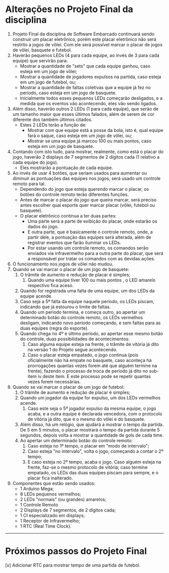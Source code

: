 # Alterações no Projeto Final da disciplina

1. Projeto Final da disciplina de Software Embarcado continuará sendo construir um placar eletrônico, porém este placar eletrônico não será restrito a jogos de vôlei. Com ele será possível marcar o placar de jogos de vôlei, basquete e futebol.
2. Haverão pequenos LEDs (4 para cada equipe, ao invés de 3 para cada equipe) que servirão para:
	- Mostrar a quantidade de "sets" que cada equipe ganhou, caso esteja em um jogo de vôlei;
	- Mostrar a quantidade de jogadores expulsos na partida, caso esteja em um jogo de futebol, ou;
	- Mostrar a quantidade de faltas coletivas que a equipe já fez no período, caso esteja em um jogo de basquete.
	- Inicialmente todos esses pequenos LEDs começarão desligados, e a medida que os eventos vão acontecendo, eles vão sendo ligados.
3. Além disso, haverão outros 2 LEDs (1 para cada equipe), que serão de um tamanho maior que esses últimos falados, além de serem de cor diferente dos também últimos citados. 
	- Estes 2 LEDs terão a função de:
		- Mostrar com que equipe está a posse da bola, isto é, qual equipe fará o saque, caso esteja em um jogo de vôlei, ou;
		- Mostrar se uma equipe já marcou 100 ou mais pontos, caso esteja em um jogo de basquete.
4. Contando com isto tudo, para mostrar, realmente, como está o placar do jogo, haverão 2 displays de 7 segmentos de 2 dígitos cada (1 relativo a cada equipe do jogo).
	- Eles mostrarão a pontuação de cada equipe.
5. Ao invés de usar 4 botões, que seriam usados para aumentar ou diminuir as pontuações das equipes nos jogos, será usado um controle remoto para tal.
	- Dependendo do jogo que esteja querendo marcar o placar, os botões do controle remoto terão diferentes funções.
	- Antes de marcar o placar do jogo que queira marcar, será preciso antes escolher qual esporte quer marcar placar (vôlei, futebol ou basquete).
	- O placar eletrônico continua a ter duas partes:
		- Uma parte será a parte de exibição do placar, onde estarão os dados do jogo.
		- E outra parte, que é basicamente o controle remoto, onde, a partir dele, a pontuação das equipes será alterada, além de registrar eventos que farão iluminar os LEDs.
		- Por estar usando um controle remoto, os comandos serão enviados via infravermelho para a outra parte do placar, que será a responsável por tratar os comandos com as devidas ações.
6. O funcionamento nos jogos de vôlei não mudou.
7. Quando se vai marcar o placar de um jogo de basquete:
	1. O trâmite de aumento e redução de placar é simples;
		1. Quando uma equipe tiver 100 ou mais pontos , o LED amarelo respectivo fica aceso.
	2. Quando for registrada uma falta de uma equipe, um dos LEDs da equipe acende.
	3. Caso seja a 5ª falta da equipe naquele período, os LEDs piscam, indicando que já estourou o limite de faltas.
	4. Quando um período termina, e começa outro, ao apertar um determinado botão do controle remoto, os LEDs vermelhos desligam, indicando novo período começando, e sem faltas para as duas equipes (regra do esporte).
	5. Quando chega no 4º e último período, ao apertar esse mesmo botão do controle, duas possibilidades de acontecimentos:
		1. Caso alguma equipe esteja na frente, o trâmite de vitória já dito na versão 1 do Projeto segue acontecendo.
		2. Caso o placar esteja empatado, o jogo continua (pois oficialmente não há empate no basquete, caso aconteça há prorrogações quantas vezes forem até que alguém termine na frente), fazendo o processo de troca de período já dito no sub-item iv deste item. E este processo pode se repetir quantas vezes forem necessárias.
8. Quando se vai marcar o placar de um jogo de futebol:
	1. O trâmite de aumento e redução de placar é simples;
	2. Quando um jogador da equipe for expulso, um dos LEDs vermelhos acende.
		1. Caso este seja o 5º jogador expulso da mesma equipe, o jogo acaba, e a outra equipe é declarada vencedora, com o protocolo de vitória já dito, que é o mesmo do vôlei e do basquete.
	3. Além disso, há um relógio, que ajudará a mostrar o tempo da partida. De 5 em 5 minutos, o placar mostrará o tempo da partida durante 5 segundos, depois volta a mostrar a quantidade de gols de cada time.
	4. Ao apertar um determinado botão do controle remoto:
		1. Caso esteja no 1º tempo, o placar em "modo de intervalo";
		2. Caso esteja "no intervalo", volta o jogo, começando a contar o 2º tempo;
		3. E caso esteja no 2º tempo, acaba o jogo. Caso alguém esteja na frente, faz-se o mesmo protocolo de vitória; caso termine empatado, os LEDs das duas equipes piscam para sempre, e o placar fica inalterado.
9. Componentes que estão sendo usados:
	- 1 Arduino Mega;
  	- 8 LEDs pequenos vermelhos;
  	- 2 LEDs "normais" (ou grandes) amarelos;
  	- 1 Controle Remoto
  	- 2 Displays de 7 segmentos, de 2 dígitos cada;
  	- 1 CI especializado em displays;
  	- 1 Receptor de Infravermelho;
  	- 1 RTC (Real Time Clock).
 ---
 # Próximos passos do Projeto Final
 
 [x] Adicionar RTC para mostrar tempo de uma partida de futebol.
